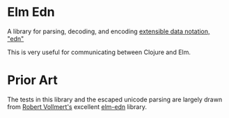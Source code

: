 # Elm Edn

A library for parsing, decoding, and encoding 
[extensible data notation, "edn"](https://github.com/edn-format/edn)

This is very useful for communicating between Clojure and Elm.

# Prior Art

The tests in this library and the escaped unicode parsing are largely drawn from
[Robert Vollmert's](https://github.com/robx) excellent 
[elm-edn](https://github.com/robx/elm-edn) library.